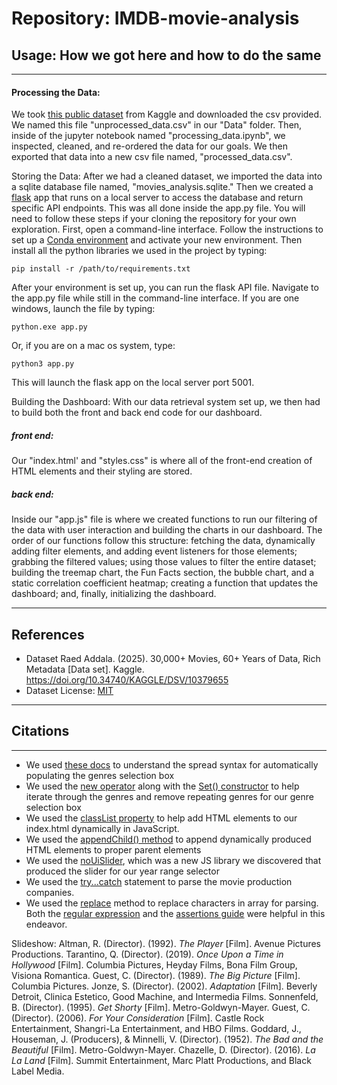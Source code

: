 # Repository: IMDB-movie-analysis

## Usage: How we got here and how to do the same

---

#### Processing the Data:
We took [this public dataset](https://www.kaggle.com/datasets/raedaddala/top-500-600-movies-of-each-year-from-1960-to-2024) from Kaggle and downloaded the csv provided. We named this file "unprocessed_data.csv" in our "Data" folder. Then, inside of the jupyter notebook named "processing_data.ipynb", we inspected, cleaned, and re-ordered the data for our goals. We then exported that data into a new csv file named, "processed_data.csv". 

Storing the Data:
After we had a cleaned dataset, we imported the data into a sqlite database file named, "movies_analysis.sqlite." Then we created a [flask](https://pypi.org/project/Flask/) app that runs on a local server to access the database and return specific API endpoints. This was all done inside the app.py file. You will need to follow these steps if your cloning the repository for your own exploration. First, open a command-line interface. Follow the instructions to set up a [Conda environment](https://docs.conda.io/projects/conda/en/latest/user-guide/tasks/manage-environments.html) and activate your new environment. Then install all the python libraries we used in the project by typing: 
```
pip install -r /path/to/requirements.txt
```
After your environment is set up, you can run the flask API file. Navigate to the app.py file while still in the command-line interface. If you are one windows, launch the file by typing:
```
python.exe app.py
```
Or, if you are on a mac os system, type:
```
python3 app.py
```
This will launch the flask app on the local server port 5001. 

Building the Dashboard:
With our data retrieval system set up, we then had to build both the front and back end code for our dashboard. 
##### front end:
Our "index.html' and "styles.css" is where all of the front-end creation of HTML elements and their styling are stored.

##### back end:
Inside our "app.js" file is where we created functions to run our filtering of the data with user interaction and building the charts in our dashboard. The order of our functions follow this structure: fetching the data, dynamically adding filter elements, and adding event listeners for those elements; grabbing the filtered values; using those values to filter the entire dataset; building the treemap chart, the Fun Facts section, the bubble chart, and a static correlation coefficient heatmap; creating a function that updates the dashboard; and, finally, initializing the dashboard.


---

## References

* Dataset
  Raed Addala. (2025). 30,000+ Movies, 60+ Years of Data, Rich Metadata [Data set]. Kaggle. https://doi.org/10.34740/KAGGLE/DSV/10379655
* Dataset License: [MIT](https://www.mit.edu/~amini/LICENSE.md)

---

## Citations
---

- We used [these docs](https://developer.mozilla.org/en-US/docs/Web/JavaScript/Reference/Operators/Spread_syntax#spread_in_array_literals) to understand the spread syntax for automatically populating the genres selection box
- We used the [new operator](https://developer.mozilla.org/en-US/docs/Web/JavaScript/Reference/Operators/new) along with the [Set() constructor](https://developer.mozilla.org/en-US/docs/Web/JavaScript/Reference/Global_Objects/Set/Set) to help iterate through the genres and remove repeating genres for our genre selection box
- We used the [classList property](https://developer.mozilla.org/en-US/docs/Web/API/Element/classList) to help add HTML elements to our index.html dynamically in JavaScript.
- We used the [appendChild() method](https://developer.mozilla.org/en-US/docs/Web/API/Node/appendChild) to append dynamically produced HTML elements to proper parent elements
- We used the [noUiSlider](https://refreshless.com/nouislider/), which was a new JS library we discovered that produced the slider for our year range selector
- We used the [try...catch](https://developer.mozilla.org/en-US/docs/Web/JavaScript/Reference/Statements/try...catch) statement to parse the movie production companies.
- We used the [replace](https://developer.mozilla.org/en-US/docs/Web/JavaScript/Reference/Global_Objects/String/replace) method to replace characters in array for parsing. Both the [regular expression](https://developer.mozilla.org/en-US/docs/Web/JavaScript/Guide/Regular_expressions) and the [assertions guide](https://developer.mozilla.org/en-US/docs/Web/JavaScript/Guide/Regular_expressions/Assertions) were helpful in this endeavor. 


Slideshow:
Altman, R. (Director). (1992). *The Player* [Film]. Avenue Pictures Productions.
Tarantino, Q. (Director). (2019). *Once Upon a Time in Hollywood* [Film]. Columbia Pictures, Heyday Films, Bona Film Group, Visiona Romantica.
Guest, C. (Director). (1989). *The Big Picture* [Film]. Columbia Pictures.
Jonze, S. (Director). (2002). *Adaptation* [Film]. Beverly Detroit, Clinica Estetico, Good Machine, and Intermedia Films.
Sonnenfeld, B. (Director). (1995). *Get Shorty* [Film]. Metro-Goldwyn-Mayer.
Guest, C. (Director). (2006). *For Your Consideration* [Film]. Castle Rock Entertainment, Shangri-La Entertainment, and HBO Films.
Goddard, J., Houseman, J. (Producers), & Minnelli, V. (Director). (1952). *The Bad and the Beautiful* [Film]. Metro-Goldwyn-Mayer.
Chazelle, D. (Director). (2016). *La La Land* [Film]. Summit Entertainment, Marc Platt Productions, and Black Label Media.
